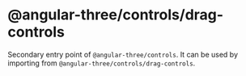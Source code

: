 # @angular-three/controls/drag-controls

Secondary entry point of `@angular-three/controls`. It can be used by importing from `@angular-three/controls/drag-controls`.
